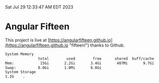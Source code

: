 Sat Jul 29 12:33:47 AM EDT 2023

# Angular Fifteen


This project is live at [https://angularfifteen.github.io](https://angularfifteen.github.io "fifteen!") thanks to Github.

```bash
System Memory
               total        used        free      shared  buff/cache   available
Mem:            15Gi       2.2Gi       3.4Gi       407Mi       9.7Gi        12Gi
Swap:          8.0Gi       1.0Mi       8.0Gi
System Storage
1.2G	.

